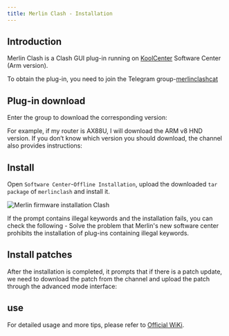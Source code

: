 ```yaml
---
title: Merlin Clash - Installation
---
```


## Introduction

Merlin Clash is a Clash GUI plug-in running on [KoolCenter](https://www.koolcenter.com/) Software Center (Arm version).

To obtain the plug-in, you need to join the Telegram group-[merlinclashcat](https://t.me/merlinclashcat)

## Plug-in download

Enter the group to download the corresponding version:

For example, if my router is AX88U, I will download the ARM v8 HND version. If you don’t know which version you should download, the channel also provides instructions:

## Install

Open `Software Center`-`Offline Installation`, upload the downloaded `tar package` of `merlinclash` and install it.

![Merlin firmware installation Clash](https://cdn.apphb.cn/bbs_applehub_cn/2023/02/01145d3043141842-1024x420.png)

If the prompt contains illegal keywords and the installation fails, you can check the following - Solve the problem that Merlin's new software center prohibits the installation of plug-ins containing illegal keywords.

## Install patches

After the installation is completed, it prompts that if there is a patch update, we need to download the patch from the channel and upload the patch through the advanced mode interface:

## use

For detailed usage and more tips, please refer to [Official WiKi](https://mcreadme.gitbook.io/mc/).
